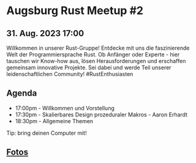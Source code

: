 # Augsburg Rust Meetup #2
## 31. Aug. 2023 17:00

Willkommen in unserer Rust-Gruppe! Entdecke mit uns die faszinierende Welt der Programmiersprache Rust. Ob Anfänger oder Experte - hier tauschen wir Know-how aus, lösen Herausforderungen und erschaffen gemeinsam innovative Projekte. Sei dabei und werde Teil unserer leidenschaftlichen Community! #RustEnthusiasten

## Agenda
- 17:00pm - Willkommen und Vorstellung
- 17:30pm - Skalierbares Design prozeduraler Makros - Aaron Erhardt
- 18:30pm - Allgemeine Themen

Tip: bring deinen Computer mit!

## [Fotos](./MeetupFotos2.md)